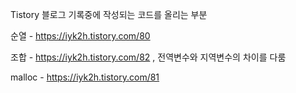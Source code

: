 Tistory 블로그 기록중에 작성되는 코드를 올리는 부분

순열 - https://iyk2h.tistory.com/80

조합 - https://iyk2h.tistory.com/82 , 전역변수와 지역변수의 차이를 다룸

malloc - https://iyk2h.tistory.com/81



